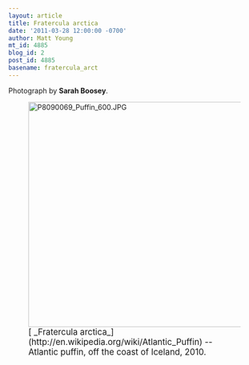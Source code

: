 ```yaml
---
layout: article
title: Fratercula arctica
date: '2011-03-28 12:00:00 -0700'
author: Matt Young
mt_id: 4885
blog_id: 2
post_id: 4885
basename: fratercula_arct
---
```

Photograph by **Sarah Boosey**.

<figure>
<img src="/PT/uploads/2011/P8090069_Puffin_600.JPG" alt="P8090069_Puffin_600.JPG" width="600" height="450" />
<figcaption markdown="span">
<big>[ _Fratercula arctica_](http://en.wikipedia.org/wiki/Atlantic_Puffin) -- Atlantic puffin, off the coast of Iceland, 2010.</big>

</figcaption>
</figure>
